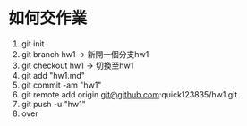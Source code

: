 # 如何交作業
1. git init 
2. git branch hw1 -> 新開一個分支hw1
3. git checkout hw1 -> 切換至hw1
4. git add "hw1.md"
5. git commit -am "hw1"
6. git remote add origin git@github.com:quick123835/hw1.git
7. git push -u "hw1"
8. over
